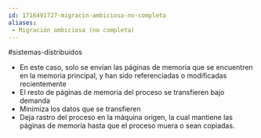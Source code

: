 ```yaml
---
id: 1716491727-migracin-ambiciosa-no-completa
aliases:
 - Migración ambiciosa (no completa)
---
```


#sistemas-distribuidos 

- En este caso, solo se envían las páginas de memoria que se encuentren en la memoria principal, y han sido referenciadas o modificadas recientemente
- El resto de páginas de memoria del proceso se transfieren bajo demanda
- Minimiza los datos que se transfieren
- Deja rastro del proceso en la máquina origen, la cual mantiene las páginas de memoria hasta que el proceso muera o sean copiadas.